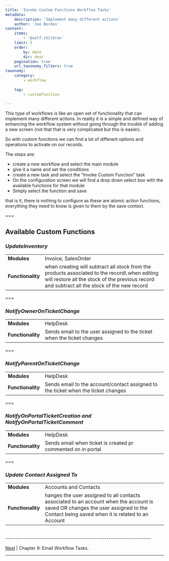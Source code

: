 ```yaml
---
title: 'Invoke Custom Functions Workflow Tasks'
metadata:
    description: 'Implement many different actions'
    author: 'Joe Bordes'
content:
    items:
        - '@self.children'
    limit: 5
    order:
        by: date
        dir: desc
    pagination: true
    url_taxonomy_filters: true
taxonomy:
    category:
        - workflow
        
    tag:
        - customfunction
       
---
```


This type of workflows is like an open set of functionality that can implement many different actions. In reality it is a simple and defined way of enhancing the workflow system without going through the trouble of adding a new screen (not that that is very complicated but this is easier).

So with custom functions we can find a lot of different options and operations to activate on our records.

The steps are:

-   create a new workflow and select the main module
-   give it a name and set the conditions
-   create a new task and select the “Invoke Custom Function” task
-   On the configuration screen we will find a drop down select box with the available functions for that module
-   Simply select the function and save

that is it, there is nothing to configure as these are atomic action functions, everything they need to know is given to them by the save context.

===
## Available Custom Functions

### ***UpdateInventory***


<table class="table table-striped">
<tbody>
<tr>
<td><strong>Modules</strong></td>
<td>Invoice, SalesOrder</td>
</tr>
<tr>
<td><strong>Functionality</strong></td>
<td>when creating will subtract all stock from the products associated to the record\ when editing will restore all the stock of the previous record and subtract all the stock of the new record</td>
</tr>
</tbody>
</table>

===


### ***NotifyOwnerOnTicketChange***


<table class="table table-striped">
<tbody>
<tr>
<td><strong>Modules</strong></td>
<td>HelpDesk</td>
</tr>
<tr>
<td><strong>Functionality</strong></td>
<td>Sends email to the user assigned to the ticket when the ticket changes</td>
</tr>
</tbody>
</table>


===


### ***NotifyParentOnTicketChange***


<table class="table table-striped">
<tbody>
<tr>
<td><strong>Modules</strong></td>
<td>HelpDesk</td>
</tr>
<tr>
<td><strong>Functionality</strong></td>
<td>Sends email to the account/contact assigned to the ticket when the ticket changes</td>
</tr>
</tbody>
</table>


===


### ***NotifyOnPortalTicketCreation and NotifyOnPortalTicketComment***


<table class="table table-striped">
<tbody>
<tr>
<td><strong>Modules</strong></td>
<td>HelpDesk</td>
</tr>
<tr>
<td><strong>Functionality</strong></td>
<td>Sends email when ticket is created pr commented on in portal</td>
</tr>
</tbody>
</table>


===


### ***Update Contact Assigned To***


<table class="table table-striped">
<tbody>
<tr>
<td><strong>Modules</strong></td>
<td>Accounts and Contacts</td>
</tr>
<tr>
<td><strong>Functionality</strong></td>
<td>hanges the user assigned to all contacts associated to an account when the account is saved OR changes the user assigned to the Contact being saved when it is related to an Account</td>
</tr>
</tbody>
</table>

<br>
------------------------------------------------------------------------

[Next](http://localhost/coreBOSDocumentation/configuration-tools/workflow/email_workflows) | Chapter 9: Email Workflow Tasks.

------------------------------------------------------------------------